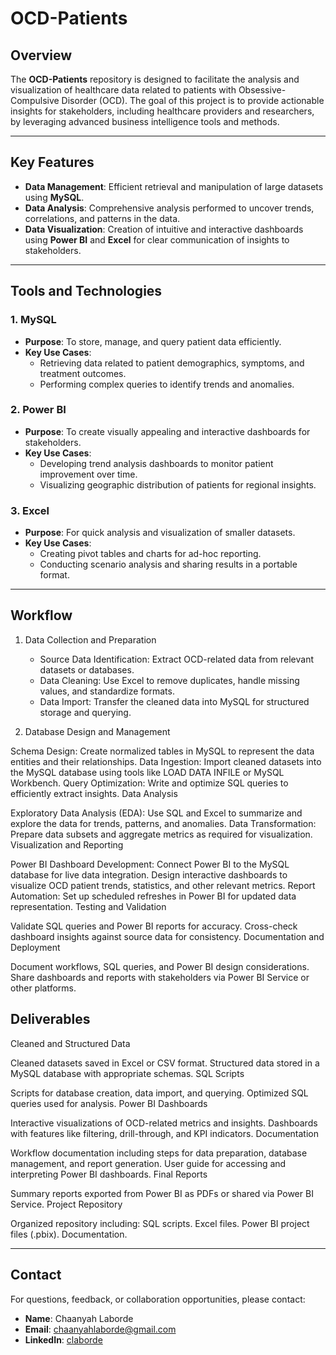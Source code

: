 # OCD-Patients

## Overview
The **OCD-Patients** repository is designed to facilitate the analysis and visualization of healthcare data related to patients with Obsessive-Compulsive Disorder (OCD). The goal of this project is to provide actionable insights for stakeholders, including healthcare providers and researchers, by leveraging advanced business intelligence tools and methods.

---

## Key Features
- **Data Management**: Efficient retrieval and manipulation of large datasets using **MySQL**.
- **Data Analysis**: Comprehensive analysis performed to uncover trends, correlations, and patterns in the data.
- **Data Visualization**: Creation of intuitive and interactive dashboards using **Power BI** and **Excel** for clear communication of insights to stakeholders.

---

## Tools and Technologies

### 1. MySQL
- **Purpose**: To store, manage, and query patient data efficiently.
- **Key Use Cases**:
  - Retrieving data related to patient demographics, symptoms, and treatment outcomes.
  - Performing complex queries to identify trends and anomalies.

### 2. Power BI
- **Purpose**: To create visually appealing and interactive dashboards for stakeholders.
- **Key Use Cases**:
  - Developing trend analysis dashboards to monitor patient improvement over time.
  - Visualizing geographic distribution of patients for regional insights.

### 3. Excel
- **Purpose**: For quick analysis and visualization of smaller datasets.
- **Key Use Cases**:
  - Creating pivot tables and charts for ad-hoc reporting.
  - Conducting scenario analysis and sharing results in a portable format.

---

## Workflow
1. Data Collection and Preparation
    - Source Data Identification: Extract OCD-related data from relevant datasets or databases.
    - Data Cleaning: Use Excel to remove duplicates, handle missing values, and standardize formats.
    - Data Import: Transfer the cleaned data into MySQL for structured storage and querying.

2. Database Design and Management

Schema Design: Create normalized tables in MySQL to represent the data entities and their relationships.
Data Ingestion: Import cleaned datasets into the MySQL database using tools like LOAD DATA INFILE or MySQL Workbench.
Query Optimization: Write and optimize SQL queries to efficiently extract insights.
Data Analysis

Exploratory Data Analysis (EDA): Use SQL and Excel to summarize and explore the data for trends, patterns, and anomalies.
Data Transformation: Prepare data subsets and aggregate metrics as required for visualization.
Visualization and Reporting

Power BI Dashboard Development:
Connect Power BI to the MySQL database for live data integration.
Design interactive dashboards to visualize OCD patient trends, statistics, and other relevant metrics.
Report Automation: Set up scheduled refreshes in Power BI for updated data representation.
Testing and Validation

Validate SQL queries and Power BI reports for accuracy.
Cross-check dashboard insights against source data for consistency.
Documentation and Deployment

Document workflows, SQL queries, and Power BI design considerations.
Share dashboards and reports with stakeholders via Power BI Service or other platforms.


## Deliverables
Cleaned and Structured Data

Cleaned datasets saved in Excel or CSV format.
Structured data stored in a MySQL database with appropriate schemas.
SQL Scripts

Scripts for database creation, data import, and querying.
Optimized SQL queries used for analysis.
Power BI Dashboards

Interactive visualizations of OCD-related metrics and insights.
Dashboards with features like filtering, drill-through, and KPI indicators.
Documentation

Workflow documentation including steps for data preparation, database management, and report generation.
User guide for accessing and interpreting Power BI dashboards.
Final Reports

Summary reports exported from Power BI as PDFs or shared via Power BI Service.
Project Repository

Organized repository including:
SQL scripts.
Excel files.
Power BI project files (.pbix).
Documentation.


---

## Contact
For questions, feedback, or collaboration opportunities, please contact:
- **Name**: Chaanyah Laborde
- **Email**: chaanyahlaborde@gmail.com
- **LinkedIn**: [claborde](https://www.linkedin.com/in/claborde/)

